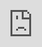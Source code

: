 ```yaml
---
title: "Modeling with Networks"
date: "2021-04-27"
cover: https://imagedelivery.net/EipKtqu98OotgfhvKf6Eew/5a5a2e18-ff85-460f-32bd-74c6f4a71b00/public
categories: 
  - "Simulation"
---
```


Networks are a fundamental pattern within simulation modeling. Many important systems can be represented as networks:

- Transportation systems such as bus and subway lines

- Digital systems such as servers and distributed computing systems

- Social systems such as social networks and organizational charts 

The [Networks Library](https://hash.ai/@hash/networks) allows you to easily model networks. Similar to HASH’s existing neighbor system, it allows agents to view their network neighbors' properties. Network neighbors are specified with a list of agent ids, and by running the basic network behavior **`@hash/networks/get_neighbors.js`**, agents will be able to see the properties of their network neighbors, populated in their `network_neighbors` field.

We already mentioned the many domains that can be modeled with networks. Here are some concrete demonstrations of the Networks Library in HASH.

## Opinion Spread

Networks behave differently based on their shape: the number of nodes, number of edges, and where those edges are located all determine network behaviors. We can use the Networks Library to explore the behavior of different types of networks, using a simple model of "opinion spread". We'll assume that agents are either for or against an idea based on their color (green or blue). Agents will match their opinion to whatever the majority of their neighbors believe (including their current opinion in that count). Their initial opinions will be randomly distributed.

There are many different questions you can ask using even a simple model like this, but for now, we'll try and see if certain network structures allow both opinions to coexist, or ultimately lead to a "groupthink" scenario where one opinion is inevitably adopted by all agents. Consider what both scenarios might reflect in a company that is attempting to generate new product ideas, or in a legislature attempting to improve policy.

We'll use the built-in `**@hash/networks/create_nx_graph.py**` to stochastically generate three different types of networks. This behavior makes use of the powerful [NetworkX](https://networkx.org/documentation/stable/index.html) Python package.

You can [experiment with the simulation](https://core.hash.ai/@hash/network-opinion-spread/stable) as you read along.

### In a Random (Erdos-Renyi) Network

In this type of network, a percentage _p_ of all possible edges are assigned randomly between nodes. A random network might look something like this:

![](images/image2.png)

We can observe the change of "opinion" through the network by running the simulation and plotting the prevalence of colors:

![](images/image3.png)

This type of network almost always converges with _p_ \> 0.1 because no individual "clusters" are created. This prevents the preservation of heterogeneity.

### In a Small-World (Watts-Strogatz) Network

Small-world networks are created by modifying a regular lattice network. Edges are rewired between agents with some probability _p_. When the proper values for _p_ are used (typically between 0.01 and 0.1), this type of network is characterized by having high clustering, and low average path length. They might look like this:

![](images/image4.png)

We can see that those characteristics allow it to stop homogeneous convergences of opinion:

![](images/image1.png)

However, if too many edges are rewired (_p_ above 0.2), it begins to look and act like a random network and converges instead of maintaining separation.

### In a Scale-Free (Barabasi-Albert) Network

In a scale-free network, nodes are added sequentially, and attached to other nodes with a probability based on the existing number of edges on that node. This method is known as "preferential attachment". Scale-free networks visually appear closer to random networks, yet maintain far more separate clusters.

![](images/image6.png)

Each new node is attached to "m" other nodes initially. If we run an experiment sweeping over the value of "m", we can see that low values of m prevent complete homogeneity of opinion.

![](images/image5.png)

You can run your own experiments and continue to [explore the model here](https://hash.ai/@hash/network-opinion-spread). What happens if you modify the way that that agents change their opinions in **`opinion_spread.js`**?

* * *

Performing a classic network simulation exploration like this one becomes very easy with HASH and the Networks Library. Let's take a look at what else you can do!

## Information Links

Networks can also be used to link a “manager” agent to many other agents. For instance, if I have a simulation with one agent that determines the weather for the day, I can link it to all my other agents and allow them to easily access this weather property. 

Agents could use the following definitions:

// Weather manager
{
    "agent\_id": "weather\_agent",
    "behaviors": \["weather.js"\],
    "weather": "cloudy"
}

// Other agents
{
    "behaviors": \["@hash/networks/get\_neighbors.js", "check\_weather.js"\],
    "network\_neighbor\_ids": \["weather\_agent"\]
}

And then be able to access the “weather” like so:

// check\_weather.js
const behavior = (state, context) => {
    const weather\_agent = state.network\_neighbors\[0\];
    
    const weather = weather\_agent.weather;
}

## Physical Linkages   

Network neighbors can also be used to link agents for other creative purposes. For instance, in this multiple pendulum model, the different joints and weights are linked together using a network. The `**spring.js**` behavior then generates the appropriate forces between each agent and every one of its network neighbors.

<iframe style="position: absolute; top: 0; left: 0;" src="https://core.hash.ai/embed.html?project=%40hash%2Fpendulum&amp;ref=stable&amp;tabs=3d%2Canalysis" width="100%" height="100%" frameborder="0" scrolling="auto"></iframe>

_Press the run icon to watch the double pendulum in motion_

What will you create with the Networks Library? Let us know what you've built over on the [forums](https://community.hash.ai/), or in [Discord](https://discord.gg/BPMrGAhjPh)!
